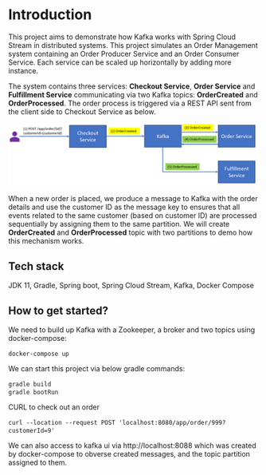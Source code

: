 # Introduction

This project aims to demonstrate how Kafka works with Spring Cloud Stream in distributed systems. 
This project simulates an Order Management system containing an Order Producer Service and an Order Consumer Service.
Each service can be scaled up horizontally by adding more instance.

The system contains three services: **Checkout Service**, **Order Service** and **Fulfillment Service** communicating 
via two Kafka topics: **OrderCreated** and **OrderProcessed**. The order process is triggered via a REST API 
sent from the client side to Checkout Service as below.

![img.png](img.png)

When a new order is placed, we produce a message to Kafka with the order details and use the 
customer ID as the message key to ensures that all events related to the same customer (based on customer ID) 
are processed sequentially by assigning them to the same partition. We will create  **OrderCreated** and **OrderProcessed**
topic with two partitions to demo how this mechanism works.



## Tech stack

JDK 11, Gradle, Spring boot, Spring Cloud Stream, Kafka, Docker Compose

## How to get started?
We need to build up Kafka with a Zookeeper, a broker and two topics using docker-compose:
```shell
docker-compose up
```

We can start this project via below gradle commands:
```shell
gradle build
gradle bootRun
```
CURL to check out an order
```shell
curl --location --request POST 'localhost:8080/app/order/999?customerId=9'
```
We can also access to kafka ui via http://localhost:8088 which was created by docker-compose to obverse 
created messages, and the topic partition assigned to them.